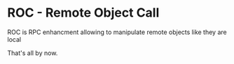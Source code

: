 ROC - Remote Object Call
========================

ROC is RPC enhancment allowing to manipulate
remote objects like they are local

That's all by now.
